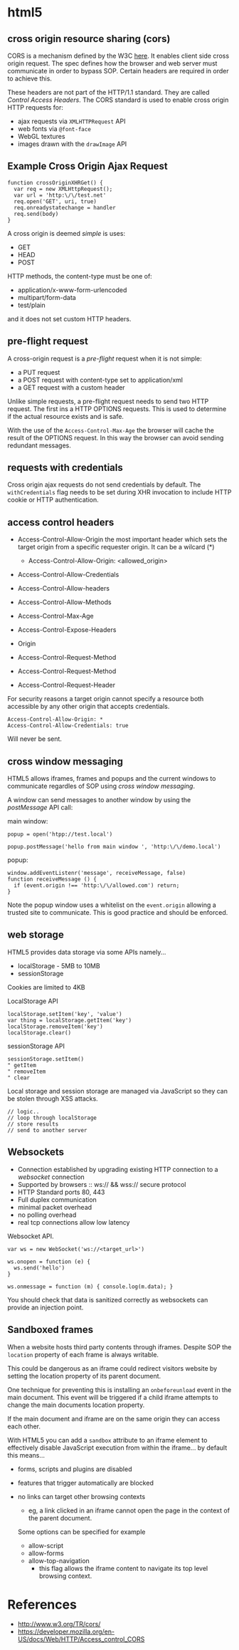 
# html5

## cross origin resource sharing (cors)

CORS is a mechanism defined by the W3C [here](http://www.w3.org/TR/cors/). It enables client side cross origin request. The spec defines how the browser and web server must communicate in order to bypass SOP. Certain headers are required in order to achieve this.

These headers are  not part of the HTTP/1.1 standard. They are called *Control Access Headers*. The CORS standard is used to enable cross origin HTTP requests for:

* ajax requests via `XMLHTTPRequest` API
* web fonts via `@font-face`
* WebGL textures
* images drawn with the `drawImage` API

## Example Cross Origin Ajax Request

```
function crossOriginXHRGet() {
  var req = new XMLHttpRequest();
  var url = 'http:\/\/test.net'
  req.open('GET', uri, true)
  req.onreadystatechange = handler
  req.send(body)
}
```

A cross origin is deemed *simple* is uses:

* GET
* HEAD
* POST

HTTP methods, the content-type must be one of:

* application/x-www-form-urlencoded
* multipart/form-data
* test/plain

and it does not set custom HTTP headers.

## pre-flight request

A cross-origin request is a *pre-flight* request when it is not simple:

* a PUT request
* a POST request with content-type set to application/xml
* a GET request with a custom header

Unlike simple requests, a pre-flight request needs to send two HTTP request. The first ins a HTTP OPTIONS requests. This is used to determine if the actual resource exists and is safe.

With the use of the  `Access-Control-Max-Age` the browser will cache the result of the OPTIONS request. In this way the browser can avoid sending redundant messages.

## requests with credentials

Cross origin ajax requests do not send credentials by default. The `withCredentials` flag needs to be set during XHR invocation to include HTTP cookie or HTTP authentication.

## access control headers

* Access-Control-Allow-Origin
  the most important header which sets the target origin from a specific requester origin. It can be a wilcard (\*)
  - Access-Control-Allow-Origin: <allowed_origin>

* Access-Control-Allow-Credentials
* Access-Control-Allow-headers
* Access-Control-Allow-Methods
* Access-Control-Max-Age
* Access-Control-Expose-Headers
* Origin
* Access-Control-Request-Method
* Access-Control-Request-Method
* Access-Control-Request-Header

For security reasons a target origin cannot specify a resource both accessible by any other origin that accepts credentials.

```
Access-Control-Allow-Origin: *
Access-Control-Allow-Credentials: true
```

Will never be sent.

## cross window messaging

HTML5 allows iframes, frames and popups and the current windows to communicate regardles of SOP using *cross window messaging*.

A window can send messages to another window by using the *postMessage* API call:

main window:

```
popup = open('htpp://test.local')

popup.postMessage('hello from main window ', 'http:\/\/demo.local')
```
popup:
```
window.addEventListenr('message', receiveMessage, false)
function receiveMessage () {
  if (event.origin !== 'http:\/\/allowed.com') return;
}
```

Note the popup window uses a whitelist on the `event.origin` allowing a trusted site to communicate. This is good practice and should be enforced.


## web storage

HTML5 provides data storage via some APIs namely...

* localStorage - 5MB to 10MB
* sessionStorage

Cookies are limited to 4KB

LocalStorage API

```
localStorage.setItem('key', 'value')
var thing = localStorage.getItem('key')
localStorage.removeItem('key')
localStorage.clear()
```

sessionStorage API

```
sessionStorage.setItem()
" getItem
" removeItem
" clear
```

Local storage and session storage are managed via JavaScript so they can be stolen through XSS attacks.

```
// logic..
// loop through localStorage
// store results
// send to another server
```

## Websockets

* Connection established by upgrading existing HTTP connection to a *websocket* connection
* Supported by browsers :: ws:// && wss:// secure protocol
* HTTP Standard ports 80, 443
* Full duplex communication
* minimal packet overhead
* no polling overhead
* real tcp connections allow low latency

Websocket API.

```
var ws = new WebSocket('ws://<target_url>')

ws.onopen = function (e) {
  ws.send('hello')
}

ws.onmessage = function (m) { console.log(m.data); }

```

You should check that data is sanitized correctly as websockets can provide an injection point.

## Sandboxed frames

When a website hosts third party contents through iframes. Despite SOP the `location` property of each frame is always writable.

This could be dangerous as an iframe could redirect visitors website by setting the location property of its parent document.

One technique for preventing this is installing an `onbeforeunload` event in the main document. This event will be triggered if a child iframe attempts to change the main documents location property.

If the main document and iframe are on the same origin they can access each other.

With HTML5 you can add a `sandbox` attribute to an iframe element to effectively disable JavaScript execution from within the iframe... by default this means...

* forms, scripts and plugins are disabled
* features that trigger automatically are blocked
* no links can target other browsing contexts
  - eg, a link clicked in an iframe cannot open the page in the context of the parent document.

  Some options can be specified for example

  * allow-script
  * allow-forms
  * allow-top-navigation
    - this flag allows the iframe content to navigate its top level browsing context.

# References

* http://www.w3.org/TR/cors/
* https://developer.mozilla.org/en-US/docs/Web/HTTP/Access_control_CORS
